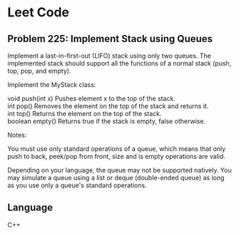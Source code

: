 # Leet Code

## Problem 225: Implement Stack using Queues

Implement a last-in-first-out (LIFO) stack using only two queues. The implemented stack should support all the functions of a normal stack (push, top, pop, and empty).

Implement the MyStack class:

void push(int x) Pushes element x to the top of the stack. <br/>
int pop() Removes the element on the top of the stack and returns it. <br/>
int top() Returns the element on the top of the stack. <br/>
boolean empty() Returns true if the stack is empty, false otherwise. <br/>

Notes:

You must use only standard operations of a queue, which means that only push to back, peek/pop from front, size and is empty operations are valid. 

Depending on your language, the queue may not be supported natively. You may simulate a queue using a list or deque (double-ended queue) as long as you use only a queue's standard operations.

## Language
C++
